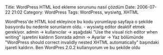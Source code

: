 Title: WordPress HTML kod ekleme sorununu nasıl çözdüm
Date: 2006-07-22 21:02
Category: WordPress
Tags: WordPress, wysiwtg, XHTML

WordPress'de HTML kod ekleyince bu kodu yorumlayıp sayfaya o şekilde
basıyordu bu nedenle sorunlarım oldu. - wysiwtg editor deaktif etmek
gerekiyor. admin -> kullanıcılar -> aşağıdaki "Use the visual rich
editor when writing" işaretini kaldırın Sonrada admin -> Ayarlar ->
Yaz bölümünde "WordPress should correct invalidly nested XHTML
automatically" başındaki işareti kaldırın. Ben WordPres 2.0.2
kullanıyorum ve bu şekilde oldu
